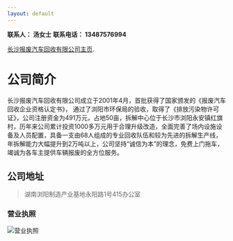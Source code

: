 ```yaml
---
layout: default
---
```


**联系人： 汤女士**
**联系电话： 13487576994**

[长沙报废汽车回收有限公司主页](http://www.csbfqc.com).

# 公司简介

长沙报废汽车回收有限公司成立于2001年4月，首批获得了国家颁发的《报废汽车回收企业资格认定书》， 通过了浏阳市环保局的验收，取得了《排放污染物许可证》，公司注册资金为491万元，占地50亩，拆解中心位于长沙市浏阳永安镇红旗村，历年来公司累计投资1000多万元用于合理升级改造，全面完善了场内设施设备及人员配置，具备一支由68人组成的专业回收队伍和较为先进的拆解生产线，年拆解能力大幅提升到2万吨以上，公司坚持“诚信为本”的理念，免费上门拖车，竭诚为各车主提供车辆报废的全方位服务。

## 公司地址

> 湖南浏阳制造产业基地永阳路1号415办公室

### 营业执照

![营业执照](http://www.csbfqc.com/Content/UploadFiles/image/20171124/20171124222347_9732.jpg)
